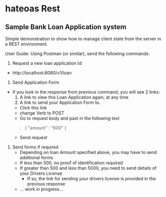 # hateoas Rest

## Sample Bank Loan Application system
Simple demonstration to show how to manage client state from the server in a REST environment.

User Guide:
Using Postman (or similar), send the following commands:
1. Request a new loan application Id:
-  http://localhost:8080/v1/loan
1. Send Application Form
-  if you look in the response from previous command, you will see 2 links:
   1. A link to view this Loan Application again, at any time
   1. A link to send your Application Form to.
   - Click this link
   - change Verb to POST
   - Go to request body and past in the following text 
   > { "amount" : "600" }
   - Send request
1. Send forms if required
   - Depending on loan Amount specified above, you may have to send additional forms
   - If less than 500, no proof of identification required
   - If greater than 500 and less than 5000, you need to send details of your Drivers License
      - If so, the link for sending your drivers license is provided in the previous response
   - ... work in progress...